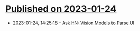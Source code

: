 # [Published on 2023-01-24](index.md)

* [2023-01-24, 14:25:18](https://news.ycombinator.com/item?id=34503907) - [Ask HN: Vision Models to Parse UI](https://news.ycombinator.com/item?id=34503907)
